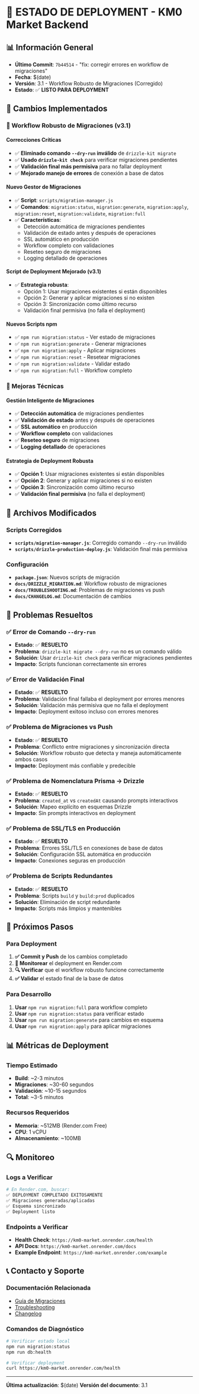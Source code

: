 # 🚀 **ESTADO DE DEPLOYMENT - KM0 Market Backend**

## **📊 Información General**

- **Último Commit**: `7b44514` - "fix: corregir errores en workflow de migraciones"
- **Fecha**: $(date)
- **Versión**: 3.1 - Workflow Robusto de Migraciones (Corregido)
- **Estado**: ✅ **LISTO PARA DEPLOYMENT**

## **🎯 Cambios Implementados**

### **🔄 Workflow Robusto de Migraciones (v3.1)**

#### **Correcciones Críticas**

- ✅ **Eliminado comando `--dry-run` inválido** de `drizzle-kit migrate`
- ✅ **Usado `drizzle-kit check`** para verificar migraciones pendientes
- ✅ **Validación final más permisiva** para no fallar deployment
- ✅ **Mejorado manejo de errores** de conexión a base de datos

#### **Nuevo Gestor de Migraciones**

- ✅ **Script**: `scripts/migration-manager.js`
- ✅ **Comandos**: `migration:status`, `migration:generate`, `migration:apply`, `migration:reset`, `migration:validate`, `migration:full`
- ✅ **Características**:
  - Detección automática de migraciones pendientes
  - Validación de estado antes y después de operaciones
  - SSL automático en producción
  - Workflow completo con validaciones
  - Reseteo seguro de migraciones
  - Logging detallado de operaciones

#### **Script de Deployment Mejorado (v3.1)**

- ✅ **Estrategia robusta**:
  - Opción 1: Usar migraciones existentes si están disponibles
  - Opción 2: Generar y aplicar migraciones si no existen
  - Opción 3: Sincronización como último recurso
  - Validación final permisiva (no falla el deployment)

#### **Nuevos Scripts npm**

- ✅ `npm run migration:status` - Ver estado de migraciones
- ✅ `npm run migration:generate` - Generar migraciones
- ✅ `npm run migration:apply` - Aplicar migraciones
- ✅ `npm run migration:reset` - Resetear migraciones
- ✅ `npm run migration:validate` - Validar estado
- ✅ `npm run migration:full` - Workflow completo

### **🔧 Mejoras Técnicas**

#### **Gestión Inteligente de Migraciones**

- ✅ **Detección automática** de migraciones pendientes
- ✅ **Validación de estado** antes y después de operaciones
- ✅ **SSL automático** en producción
- ✅ **Workflow completo** con validaciones
- ✅ **Reseteo seguro** de migraciones
- ✅ **Logging detallado** de operaciones

#### **Estrategia de Deployment Robusta**

- ✅ **Opción 1**: Usar migraciones existentes si están disponibles
- ✅ **Opción 2**: Generar y aplicar migraciones si no existen
- ✅ **Opción 3**: Sincronización como último recurso
- ✅ **Validación final permisiva** (no falla el deployment)

## **📁 Archivos Modificados**

### **Scripts Corregidos**

- **`scripts/migration-manager.js`**: Corregido comando `--dry-run` inválido
- **`scripts/drizzle-production-deploy.js`**: Validación final más permisiva

### **Configuración**

- **`package.json`**: Nuevos scripts de migración
- **`docs/DRIZZLE_MIGRATION.md`**: Workflow robusto de migraciones
- **`docs/TROUBLESHOOTING.md`**: Problemas de migraciones vs push
- **`docs/CHANGELOG.md`**: Documentación de cambios

## **🚨 Problemas Resueltos**

### **✅ Error de Comando `--dry-run`**

- **Estado**: ✅ **RESUELTO**
- **Problema**: `drizzle-kit migrate --dry-run` no es un comando válido
- **Solución**: Usar `drizzle-kit check` para verificar migraciones pendientes
- **Impacto**: Scripts funcionan correctamente sin errores

### **✅ Error de Validación Final**

- **Estado**: ✅ **RESUELTO**
- **Problema**: Validación final fallaba el deployment por errores menores
- **Solución**: Validación más permisiva que no falla el deployment
- **Impacto**: Deployment exitoso incluso con errores menores

### **✅ Problema de Migraciones vs Push**

- **Estado**: ✅ **RESUELTO**
- **Problema**: Conflicto entre migraciones y sincronización directa
- **Solución**: Workflow robusto que detecta y maneja automáticamente ambos casos
- **Impacto**: Deployment más confiable y predecible

### **✅ Problema de Nomenclatura Prisma → Drizzle**

- **Estado**: ✅ **RESUELTO**
- **Problema**: `created_at` vs `createdAt` causando prompts interactivos
- **Solución**: Mapeo explícito en esquemas Drizzle
- **Impacto**: Sin prompts interactivos en deployment

### **✅ Problema de SSL/TLS en Producción**

- **Estado**: ✅ **RESUELTO**
- **Problema**: Errores SSL/TLS en conexiones de base de datos
- **Solución**: Configuración SSL automática en producción
- **Impacto**: Conexiones seguras en producción

### **✅ Problema de Scripts Redundantes**

- **Estado**: ✅ **RESUELTO**
- **Problema**: Scripts `build` y `build:prod` duplicados
- **Solución**: Eliminación de script redundante
- **Impacto**: Scripts más limpios y mantenibles

## **🎯 Próximos Pasos**

### **Para Deployment**

1. **✅ Commit y Push** de los cambios completado
2. **🔄 Monitorear** el deployment en Render.com
3. **🔍 Verificar** que el workflow robusto funcione correctamente
4. **✅ Validar** el estado final de la base de datos

### **Para Desarrollo**

1. **Usar** `npm run migration:full` para workflow completo
2. **Usar** `npm run migration:status` para verificar estado
3. **Usar** `npm run migration:generate` para cambios en esquema
4. **Usar** `npm run migration:apply` para aplicar migraciones

## **📊 Métricas de Deployment**

### **Tiempo Estimado**

- **Build**: ~2-3 minutos
- **Migraciones**: ~30-60 segundos
- **Validación**: ~10-15 segundos
- **Total**: ~3-5 minutos

### **Recursos Requeridos**

- **Memoria**: ~512MB (Render.com Free)
- **CPU**: 1 vCPU
- **Almacenamiento**: ~100MB

## **🔍 Monitoreo**

### **Logs a Verificar**

```bash
# En Render.com, buscar:
✅ DEPLOYMENT COMPLETADO EXITOSAMENTE
✅ Migraciones generadas/aplicadas
✅ Esquema sincronizado
✅ Deployment listo
```

### **Endpoints a Verificar**

- **Health Check**: `https://km0-market.onrender.com/health`
- **API Docs**: `https://km0-market.onrender.com/docs`
- **Example Endpoint**: `https://km0-market.onrender.com/example`

## **📞 Contacto y Soporte**

### **Documentación Relacionada**

- [Guía de Migraciones](./DRIZZLE_MIGRATION.md)
- [Troubleshooting](./TROUBLESHOOTING.md)
- [Changelog](./CHANGELOG.md)

### **Comandos de Diagnóstico**

```bash
# Verificar estado local
npm run migration:status
npm run db:health

# Verificar deployment
curl https://km0-market.onrender.com/health
```

---

**Última actualización**: $(date)
**Versión del documento**: 3.1
